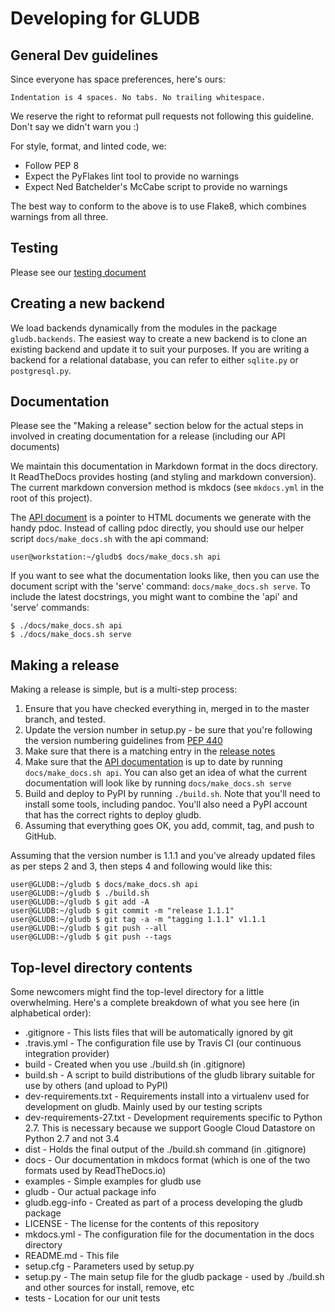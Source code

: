 # Developing for GLUDB

## General Dev guidelines

Since everyone has space preferences, here's ours:

````
Indentation is 4 spaces. No tabs. No trailing whitespace.
````

We reserve the right to reformat pull requests not following this guideline.
Don't say we didn't warn you :)

For style, format, and linted code, we:

* Follow PEP 8
* Expect the PyFlakes lint tool to provide no warnings
* Expect Ned Batchelder's McCabe script to provide no warnings

The best way to conform to the above is to use Flake8, which combines warnings
from all three.

## Testing

Please see our [testing document](testing.md)

## Creating a new backend

We load backends dynamically from the modules in the package `gludb.backends`.
The easiest way to create a new backend is to clone an existing backend and
update it to suit your purposes. If you are writing a backend for a relational
database, you can refer to either `sqlite.py` or `postgresql.py`.

## Documentation

Please see the "Making a release" section below for the actual steps in
involved in creating documentation for a release (including our API documents)

We maintain this documentation in Markdown format in the docs directory. It
ReadTheDocs provides hosting (and styling and markdown conversion). The
current markdown conversion method is mkdocs (see `mkdocs.yml` in the root of
this project).

The [API document](api.md) is a pointer to HTML documents we generate with the
handy pdoc. Instead of calling pdoc directly, you should use our helper script
`docs/make_docs.sh` with the api command:

```
user@workstation:~/gludb$ docs/make_docs.sh api
```

If you want to see what the documentation looks like, then you can use the
document script with the 'serve' command: `docs/make_docs.sh serve`. To
include the latest docstrings, you might want to combine the 'api' and 'serve'
commands:

```
$ ./docs/make_docs.sh api
$ ./docs/make_docs.sh serve
```

## Making a release

Making a release is simple, but is a multi-step process:

1. Ensure that you have checked everything in, merged in to the master branch,
   and tested.
2. Update the version number in setup.py - be sure that you're following the
   version numbering guidelines from
   [PEP 440](https://www.python.org/dev/peps/pep-0440/)
3. Make sure that there is a matching entry in the [release notes](relnotes.md)
4. Make sure that the [API documentation](api.md) is up to date by running
   `docs/make_docs.sh api`. You can also get an idea of what the current
   documentation will look like by running `docs/make_docs.sh serve`
5. Build and deploy to PyPI by running `./build.sh`. Note that you'll need to
   install some tools, including pandoc. You'll also need a PyPI account
   that has the correct rights to deploy gludb.
6. Assuming that everything goes OK, you add, commit, tag, and push to GitHub.

Assuming that the version number is 1.1.1 and you've already updated files as
per steps 2 and 3, then steps 4 and following would like this:

````
user@GLUDB:~/gludb $ docs/make_docs.sh api
user@GLUDB:~/gludb $ ./build.sh
user@GLUDB:~/gludb $ git add -A
user@GLUDB:~/gludb $ git commit -m "release 1.1.1"
user@GLUDB:~/gludb $ git tag -a -m "tagging 1.1.1" v1.1.1
user@GLUDB:~/gludb $ git push --all
user@GLUDB:~/gludb $ git push --tags
````

## Top-level directory contents

Some newcomers might find the top-level directory for a little overwhelming.
Here's a complete breakdown of what you see here (in alphabetical order):

* .gitignore - This lists files that will be automatically ignored by git
* .travis.yml - The configuration file use by Travis CI (our continuous
  integration provider)
* build - Created when you use ./build.sh (in .gitignore)
* build.sh - A script to build distributions of the gludb library suitable for
  use by others (and upload to PyPI)
* dev-requirements.txt - Requirements install into a virtualenv used
  for development on gludb. Mainly used by our testing scripts
* dev-requirements-27.txt - Development requirements specific to Python 2.7.
  This is necessary because we support Google Cloud Datastore on Python
  2.7 and not 3.4
* dist - Holds the final output of the ./build.sh command (in .gitignore)
* docs - Our documentation in mkdocs format (which is one of the two formats
  used by ReadTheDocs.io)
* examples - Simple examples for gludb use
* gludb - Our actual package info
* gludb.egg-info - Created as part of a process developing the gludb package
* LICENSE - The license for the contents of this repository
* mkdocs.yml - The configuration file for the documentation in the docs
  directory
* README.md - This file
* setup.cfg - Parameters used by setup.py
* setup.py - The main setup file for the gludb package - used by ./build.sh and
  other sources for install, remove, etc
* tests - Location for our unit tests
